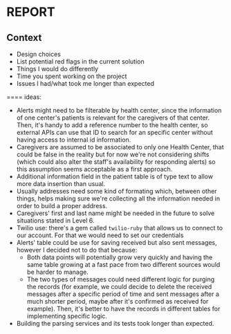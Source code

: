 # REPORT

## Context

- Design choices
- List potential red flags in the current solution
- Things I would do differently
- Time you spent working on the project
- Issues I had/what took me longer than expected


====
ideas:

- Alerts might need to be filterable by health center, since the information of one center's patients is relevant for the caregivers of that center. Then, it's handy to add a reference number to the health center, so external APIs can use that ID to search for an specific center without having access to internal id information.
- Caregivers are assumed to be associated to only one Health Center, that could be false in the reality but for now we're not considering shifts (which could also alter the staff's availability for responding alerts) so this assumption seems acceptable as a first approach.
- Additional information field in the patient table is of type text to allow more data insertion than usual.
- Usually addresses need some kind of formating which, between other things, helps making sure we're collecting all the information needed in order to build a proper address.
- Caregivers' first and last name might be needed in the future to solve situations stated in Level 6.
- Twilio use: there's a gem called `twilio-ruby` that allows us to connect to our account. For that we would need to set our credentials
- Alerts' table could be use for saving received but also sent messages, however I decided not to do that because:
  - Both data points will potentially grow very quickly and having the same table growing at a fast pace from two different sources would be harder to manage.
  - The two types of messages could need different logic for purging the records (for example, we could decide to delete the received messages after a specific period of time and sent messages after a much shorter period, maybe after it's confirmed as received for example). Then, it's better to have the records in different tables for implementing specific logic.
- Building the parsing services and its tests took longer than expected.

